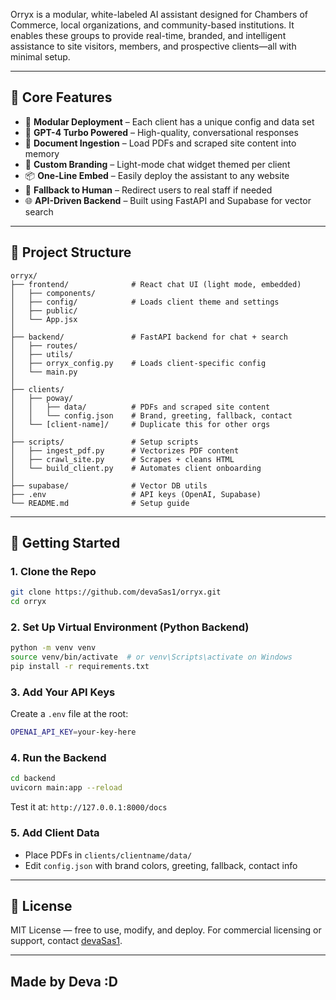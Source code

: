 Orryx is a modular, white-labeled AI assistant designed for Chambers of Commerce, local organizations, and community-based institutions. It enables these groups to provide real-time, branded, and intelligent assistance to site visitors, members, and prospective clients—all with minimal setup.

---

## 🧠 Core Features

- 🔁 **Modular Deployment** – Each client has a unique config and data set
- 🧩 **GPT-4 Turbo Powered** – High-quality, conversational responses
- 📄 **Document Ingestion** – Load PDFs and scraped site content into memory
- 🎨 **Custom Branding** – Light-mode chat widget themed per client
- 📦 **One-Line Embed** – Easily deploy the assistant to any website
- 🧭 **Fallback to Human** – Redirect users to real staff if needed
- 🌐 **API-Driven Backend** – Built using FastAPI and Supabase for vector search

---

## 📂 Project Structure

```
orryx/
├── frontend/              # React chat UI (light mode, embedded)
│   ├── components/
│   ├── config/            # Loads client theme and settings
│   ├── public/
│   └── App.jsx
│
├── backend/               # FastAPI backend for chat + search
│   ├── routes/
│   ├── utils/
│   ├── orryx_config.py    # Loads client-specific config
│   └── main.py
│
├── clients/
│   ├── poway/
│   │   ├── data/          # PDFs and scraped site content
│   │   └── config.json    # Brand, greeting, fallback, contact
│   └── [client-name]/     # Duplicate this for other orgs
│
├── scripts/               # Setup scripts
│   ├── ingest_pdf.py      # Vectorizes PDF content
│   ├── crawl_site.py      # Scrapes + cleans HTML
│   └── build_client.py    # Automates client onboarding
│
├── supabase/              # Vector DB utils
├── .env                   # API keys (OpenAI, Supabase)
└── README.md              # Setup guide
```

---

## 🚀 Getting Started

### 1. Clone the Repo
```bash
git clone https://github.com/devaSas1/orryx.git
cd orryx
```

### 2. Set Up Virtual Environment (Python Backend)
```bash
python -m venv venv
source venv/bin/activate  # or venv\Scripts\activate on Windows
pip install -r requirements.txt
```

### 3. Add Your API Keys
Create a `.env` file at the root:
```bash
OPENAI_API_KEY=your-key-here
```

### 4. Run the Backend
```bash
cd backend
uvicorn main:app --reload
```

Test it at: `http://127.0.0.1:8000/docs`

### 5. Add Client Data
- Place PDFs in `clients/clientname/data/`
- Edit `config.json` with brand colors, greeting, fallback, contact info

---

## 💼 License
MIT License — free to use, modify, and deploy. For commercial licensing or support, contact [devaSas1](https://github.com/devaSas1).

---

## Made by Deva :D
